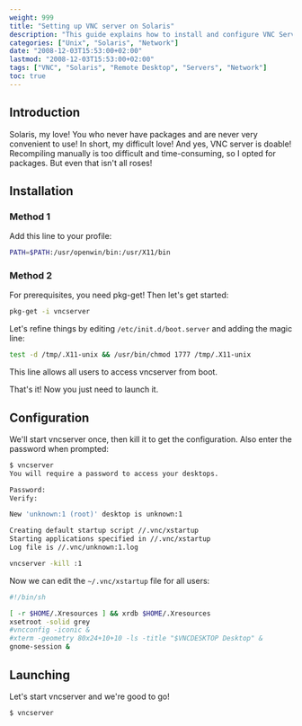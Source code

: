 ```yaml
---
weight: 999
title: "Setting up VNC server on Solaris"
description: "This guide explains how to install and configure VNC Server on Solaris systems to enable remote desktop access."
categories: ["Unix", "Solaris", "Network"]
date: "2008-12-03T15:53:00+02:00"
lastmod: "2008-12-03T15:53:00+02:00"
tags: ["VNC", "Solaris", "Remote Desktop", "Servers", "Network"]
toc: true
---
```


## Introduction

Solaris, my love! You who never have packages and are never very convenient to use! In short, my difficult love! And yes, VNC server is doable! Recompiling manually is too difficult and time-consuming, so I opted for packages. But even that isn't all roses!

## Installation

### Method 1

Add this line to your profile:

```bash
PATH=$PATH:/usr/openwin/bin:/usr/X11/bin
```

### Method 2

For prerequisites, you need pkg-get! Then let's get started:

```bash
pkg-get -i vncserver
```

Let's refine things by editing `/etc/init.d/boot.server` and adding the magic line:

```bash
test -d /tmp/.X11-unix && /usr/bin/chmod 1777 /tmp/.X11-unix 
```

This line allows all users to access vncserver from boot.

That's it! Now you just need to launch it.

## Configuration

We'll start vncserver once, then kill it to get the configuration. Also enter the password when prompted:

```bash
$ vncserver
You will require a password to access your desktops.

Password:
Verify:

New 'unknown:1 (root)' desktop is unknown:1

Creating default startup script //.vnc/xstartup
Starting applications specified in //.vnc/xstartup
Log file is //.vnc/unknown:1.log
```

```bash
vncserver -kill :1
```

Now we can edit the `~/.vnc/xstartup` file for all users:

```bash
#!/bin/sh

[ -r $HOME/.Xresources ] && xrdb $HOME/.Xresources
xsetroot -solid grey
#vncconfig -iconic &
#xterm -geometry 80x24+10+10 -ls -title "$VNCDESKTOP Desktop" &
gnome-session &
```

## Launching

Let's start vncserver and we're good to go!

```bash
$ vncserver
```
